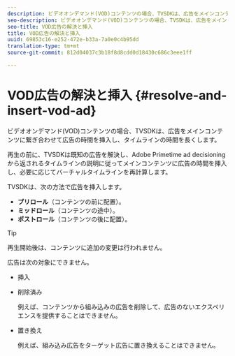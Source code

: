 ```yaml
---
description: ビデオオンデマンド(VOD)コンテンツの場合、TVSDKは、広告をメインコンテンツに繋ぎ合わせて広告の時間を挿入し、タイムラインの時間を長くします。
seo-description: ビデオオンデマンド(VOD)コンテンツの場合、TVSDKは、広告をメインコンテンツに繋ぎ合わせて広告の時間を挿入し、タイムラインの時間を長くします。
seo-title: VOD広告の解決と挿入
title: VOD広告の解決と挿入
uuid: 69853c16-e252-472e-b33a-7a0e0c4b95dd
translation-type: tm+mt
source-git-commit: 812d04037c3b18f8d8cdd0d18430c686c3eee1ff

---
```



# VOD広告の解決と挿入 {#resolve-and-insert-vod-ad}

ビデオオンデマンド(VOD)コンテンツの場合、TVSDKは、広告をメインコンテンツに繋ぎ合わせて広告の時間を挿入し、タイムラインの時間を長くします。

再生の前に、TVSDKは既知の広告を解決し、Adobe Primetime ad decisioningから返されるタイムラインの説明に従ってメインコンテンツに広告の時間を挿入し、必要に応じてバーチャルタイムラインを再計算します。

TVSDKは、次の方法で広告を挿入します。

* **プリロール**（コンテンツの前に配置）。
* **ミッドロール**（コンテンツの途中）。
* **ポストロール**（コンテンツの後に配置）。

>[!TIP]
>
>再生開始後は、コンテンツに追加の変更は行われません。

広告は次の対象にできません。

* 挿入
* 削除済み

   例えば、コンテンツから組み込みの広告を削除して、広告のないエクスペリエンスを提供することはできません。
* 置き換え

   例えば、組み込み広告をターゲット広告に置き換えることはできません。

